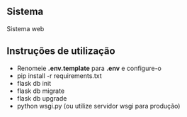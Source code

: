 ## Sistema
Sistema web 

## Instruções de utilização
  * Renomeie **.env.template** para **.env** e configure-o
  * pip install -r requirements.txt
  * flask db init
  * flask db migrate
  * flask db upgrade
  * python wsgi.py (ou utilize servidor wsgi para produção)
